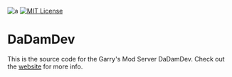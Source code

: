 ![a](https://my.mixtape.moe/ptfrqd.png)
[![MIT License](https://img.shields.io/badge/license-MIT-blue.svg?maxAge=31622400)](https://opensource.org/licenses/MIT)

# DaDamDev
This is the source code for the Garry's Mod Server DaDamDev.
Check out the [website](https://dadamdev.github.io/) for more info.

